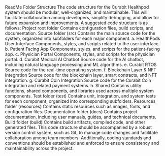 ReadMe Folder Structure
The code structure for the Curabit Healthpod system should be modular, well-organized, and maintainable. This will facilitate collaboration among developers, simplify debugging, and allow for future expansion and improvements. A suggested code structure is as follows:
Project root folder
Contains configuration files, build scripts, and documentation.
Source folder (src)
Contains the main source code for the system, organized into subfolders for each major component.
a. HealthPods User Interface
Components, styles, and scripts related to the user interface.
b. Patient Facing App
Components, styles, and scripts for the patient-facing app.
c. Physician Portal
Components, styles, and scripts for the physician portal.
d. Curabit Medical AI Chatbot
Source code for the AI chatbot, including natural language processing and ML algorithms.
e. Curabit RTOS
Source code for the real-time operating system.
f. Blockchain Layer & NFT Integration
Source code for the blockchain layer, smart contracts, and NFT integration.
g. Curabit Coin Integration
Source code for the Curabit Coin integration and related payment systems.
h. Shared
Contains utility functions, shared components, and libraries used across multiple system components.
Test folder (test)
Contains unit, integration, and system tests for each component, organized into corresponding subfolders.
Resources folder (resources)
Contains static resources such as images, fonts, and configuration files.
Documentation folder (docs)
Contains project documentation, including user manuals, guides, and technical documents.
Build folder (build)
Contains build artifacts, compiled code, and other generated files.
This code structure should be accompanied by a robust version control system, such as Git, to manage code changes and facilitate collaboration among team members. Additionally, coding standards and conventions should be established and enforced to ensure consistency and maintainability across the project.

